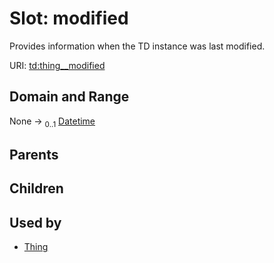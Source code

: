 
# Slot: modified

Provides information when the TD instance was last modified.

URI: [td:thing__modified](https://www.w3.org/2019/wot/td#thing__modified)


## Domain and Range

None &#8594;  <sub>0..1</sub> [Datetime](types/Datetime.md)

## Parents


## Children


## Used by

 * [Thing](Thing.md)
